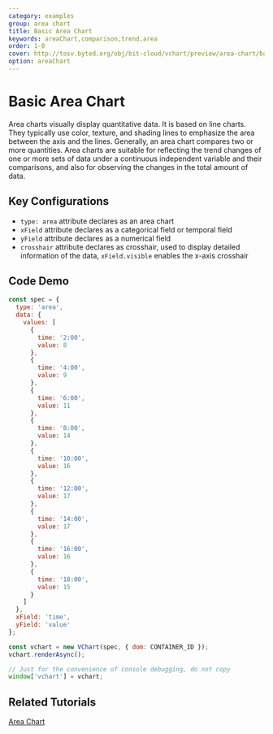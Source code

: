 ```yaml
---
category: examples
group: area chart
title: Basic Area Chart
keywords: areaChart,comparison,trend,area
order: 1-0
cover: http://tosv.byted.org/obj/bit-cloud/vchart/preview/area-chart/basic-area.png
option: areaChart
---
```


# Basic Area Chart

Area charts visually display quantitative data. It is based on line charts. They typically use color, texture, and shading lines to emphasize the area between the axis and the lines. Generally, an area chart compares two or more quantities. Area charts are suitable for reflecting the trend changes of one or more sets of data under a continuous independent variable and their comparisons, and also for observing the changes in the total amount of data.

## Key Configurations

- `type: area` attribute declares as an area chart
- `xField` attribute declares as a categorical field or temporal field
- `yField` attribute declares as a numerical field
- `crosshair` attribute declares as crosshair, used to display detailed information of the data, `xField.visible` enables the x-axis crosshair

## Code Demo

```javascript livedemo
const spec = {
  type: 'area',
  data: {
    values: [
      {
        time: '2:00',
        value: 8
      },
      {
        time: '4:00',
        value: 9
      },
      {
        time: '6:00',
        value: 11
      },
      {
        time: '8:00',
        value: 14
      },
      {
        time: '10:00',
        value: 16
      },
      {
        time: '12:00',
        value: 17
      },
      {
        time: '14:00',
        value: 17
      },
      {
        time: '16:00',
        value: 16
      },
      {
        time: '18:00',
        value: 15
      }
    ]
  },
  xField: 'time',
  yField: 'value'
};

const vchart = new VChart(spec, { dom: CONTAINER_ID });
vchart.renderAsync();

// Just for the convenience of console debugging, do not copy
window['vchart'] = vchart;
```

## Related Tutorials

[Area Chart](link)
